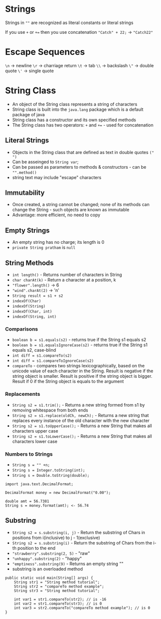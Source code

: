 # Strings

Strings in `""` are recognized as literal constants or literal strings

If you use `+` or `+=` then you use concatenation
`"Catch" + 22;` -> `"Catch22"`

# Escape Sequences

`\n` -> newline
`\r` -> charriage return
`\t` -> tab
`\\` -> backslash
`\"` -> double quote
`\'` -> single quote

# String Class

- An object of the String class represents a string of characters
- String class is built into the `java.lang` package which is a default package of java
- String class has a constructor and its own specified methods
- The String class has two operators: `+` and `+=` - used for concatenation

## Literal Strings

- Objects in the String class that are defined as text in double quotes `(" ")`
- Can be asseinged to `String var`;
- Can be passed as parameters to methods & constructors - can be `"".method()`
- string text may include "escape" characters

## Immutability

- Once created, a string cannot be changed; none of its methods can change the String - such objects are known as immutable
- Advantage: more efficient, no need to copy

## Empty Strings

- An empty string has no charge; its length is 0
- `private String pratham` is `null`

## String Methods

- `int length()` - Returns number of characters in String
- `char charAt(k)` - Return a character at a position, k
- `"flower".length()` -> 6
- `"wind".charAt(2)` -> 'n'
- `String result = s1 + s2`
- `indexOf(Char)`
- `indexOf(String)`
- `indexOf(Char, int)`
- `indexOf(String, int)`

### Comparisons

- `boolean b = s1.equals(s2)` - returns true if the String s1 equals s2
- `boolean b = s1.equalsIgnoreCase(s2)` - returns true if the String s1 equals s2, case-blind
- `int diff = s1.compareTo(s2)`
- `int diff = s1.compareToIgnoreCase(s2)`
- `compareTo` - compares two strings lexicographically, based on the unicode value of each character in the String. Result is negative if the string object is smaller. Result is positive if the string object is bigger. Result if 0 if the String object is equals to the argument

### Replacements

- `String s2 = s1.trim();` - Returns a new string formed from s1 by removing whitespace from both ends
- `String s2 = s1.replace(oldCh, newCh);` - Returns a new string that replaces every instance of the old character with the new character
- `String s2 = s1.toUpperCase();` - Returns a new String that makes all characters upper case
- `String s2 = s1.toLowerCase();` - Returns a new String that makes all characters lower case

### Numbers to Strings

- `String s = "" +n;`
- `String s = Integer.toString(int);`
- `String s = Double.toString(double);`

````
import java.text.DecimalFormat;

DecimalFormat money = new DecimalFormat("0.00");

double amt = 56.7381
String s = money.format(amt); <- 56.74
````
 
## Substring

- `String s2 = s.substring(i, j)` - Return the substring of Chars in positions from i(inclusive) to j - 1(exclusive)
- `String s2 = s.substring(i)` - Return the substring of Chars from the i-th position to the end
- `"strawberry".substring(2, 5)` - "raw"
- `"unhappy".substring(2)` - "happy"
- `"emptiness".substring(9)` - Returns an empty string ""
- substring is an overloaded method

````
public static void main(String[] args) {
	String str1 = "String method tutorial";
	String str2 = "compareTo method example";
	String str3 = "String method tutorial";

	int var1 = str1.compareTo(str2); // is -16
	int var2 = str1.compareTo(str3); // is 0
	int var3 = str2.compareTo("compareTo method example"); // is 0
}
````